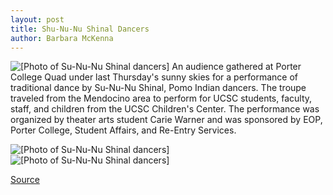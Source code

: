 ```yaml
---
layout: post
title: Shu-Nu-Nu Shinal Dancers
author: Barbara McKenna
---
```


![\[Photo of Su-Nu-Nu Shinal dancers\]][1] An audience gathered at Porter College Quad under last Thursday's sunny skies for a performance of traditional dance by Su-Nu-Nu Shinal, Pomo Indian dancers. The troupe traveled from the Mendocino area to perform for UCSC students, faculty, staff, and children from the UCSC Children's Center. The performance was organized by theater arts student Carie Warner and was sponsored by EOP, Porter College, Student Affairs, and Re-Entry Services.

![\[Photo of Su-Nu-Nu Shinal dancers\]][2]
![\[Photo of Su-Nu-Nu Shinal dancers\]][3]

[1]: http://www1.ucsc.edu/oncampus/currents/97-98/art/dancers.distance.98-04-20.gif
[2]: http://www1.ucsc.edu/oncampus/currents/97-98/art/dancers.women.98-04-20.gif
[3]: http://www1.ucsc.edu/oncampus/currents/97-98/art/dancers.men.98-04-20.gif

[Source](http://www1.ucsc.edu/oncampus/currents/97-98/04-20/dance.htm "Permalink to Shu-Nu-Nu Shinal dancers: 04-20-98")
